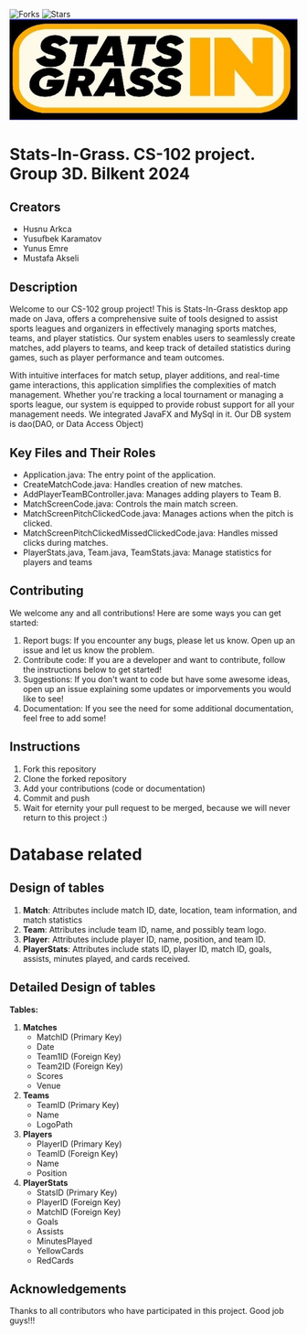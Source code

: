 ![Forks](https://img.shields.io/badge/forks-0-blue)
![Stars](https://img.shields.io/badge/stars-0-yellow)
![alt text](https://github.com/husnua/Stats-In-Grass/blob/main/src/Logo.jpg?raw=true)
# Stats-In-Grass. CS-102 project. Group 3D. Bilkent 2024
## Creators
- Husnu Arkca
- Yusufbek Karamatov
- Yunus Emre
- Mustafa Akseli

## Description
Welcome to our CS-102 group project! This is Stats-In-Grass desktop app made on Java, offers a comprehensive suite of tools designed to assist sports leagues and organizers in effectively managing sports matches, teams, and player statistics. Our system enables users to seamlessly create matches, add players to teams, and keep track of detailed statistics during games, such as player performance and team outcomes.

With intuitive interfaces for match setup, player additions, and real-time game interactions, this application simplifies the complexities of match management. Whether you're tracking a local tournament or managing a sports league, our system is equipped to provide robust support for all your management needs. 
We integrated JavaFX and MySql in it. Our DB system is dao(DAO, or Data Access Object) 

## Key Files and Their Roles
- Application.java: The entry point of the application.
- CreateMatchCode.java: Handles creation of new matches.
- AddPlayerTeamBController.java: Manages adding players to Team B.
- MatchScreenCode.java: Controls the main match screen.
- MatchScreenPitchClickedCode.java: Manages actions when the pitch is clicked.
- MatchScreenPitchClickedMissedClickedCode.java: Handles missed clicks during matches.
- PlayerStats.java, Team.java, TeamStats.java: Manage statistics for players and teams


## Contributing
We welcome any and all contributions! Here are some ways you can get started:
1. Report bugs: If you encounter any bugs, please let us know. Open up an issue and let us know the problem.
2. Contribute code: If you are a developer and want to contribute, follow the instructions below to get started!
3. Suggestions: If you don't want to code but have some awesome ideas, open up an issue explaining some updates or imporvements you would like to see!
4. Documentation: If you see the need for some additional documentation, feel free to add some!

## Instructions
1. Fork this repository
2. Clone the forked repository
3. Add your contributions (code or documentation)
4. Commit and push
5. Wait for eternity your pull request to be merged, because we will never return to this project :)


# Database related
## Design of tables

1. **Match**: Attributes include match ID, date, location, team information, and match statistics
2. **Team**: Attributes include team ID, name, and possibly team logo.
3. **Player**: Attributes include player ID, name, position, and team ID.
4. **PlayerStats**: Attributes include stats ID, player ID, match ID, goals, assists, minutes played, and cards received.

## Detailed Design of tables

**Tables:**

1. **Matches**
    - MatchID (Primary Key)
    - Date
    - Team1ID (Foreign Key)
    - Team2ID (Foreign Key)
    - Scores
    - Venue
2. **Teams**
    - TeamID (Primary Key)
    - Name
    - LogoPath
3. **Players**
    - PlayerID (Primary Key)
    - TeamID (Foreign Key)
    - Name
    - Position
4. **PlayerStats**
    - StatsID (Primary Key)
    - PlayerID (Foreign Key)
    - MatchID (Foreign Key)
    - Goals
    - Assists
    - MinutesPlayed
    - YellowCards
    - RedCards
## Acknowledgements
Thanks to all contributors who have participated in this project.
Good job guys!!!

